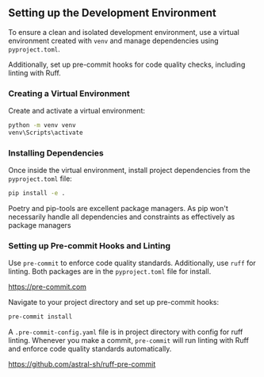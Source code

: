 ## Setting up the Development Environment

To ensure a clean and isolated development environment, use a 
virtual environment created with `venv` and manage dependencies using 
`pyproject.toml`. 

Additionally, set up pre-commit hooks for code quality checks, 
including linting with Ruff.

### Creating a Virtual Environment

Create and activate a virtual environment:
```bash
python -m venv venv
venv\Scripts\activate
```

### Installing Dependencies

Once inside the virtual environment, install project dependencies from the `pyproject.toml` file:
```bash
pip install -e .
```

Poetry and pip-tools are excellent package managers. As pip won't necessarily
handle all dependencies and constraints as effectively as package managers

### Setting up Pre-commit Hooks and Linting

Use `pre-commit` to enforce code quality standards. 
Additionally, use `ruff` for linting. 
Both packages are in the `pyproject.toml` file for install.

https://pre-commit.com

Navigate to your project directory and set up pre-commit hooks:
```bash
pre-commit install
```

A `.pre-commit-config.yaml` file is in project directory with config for 
ruff linting. Whenever you make a commit, `pre-commit` will run linting 
with Ruff and enforce code quality standards automatically.

https://github.com/astral-sh/ruff-pre-commit

